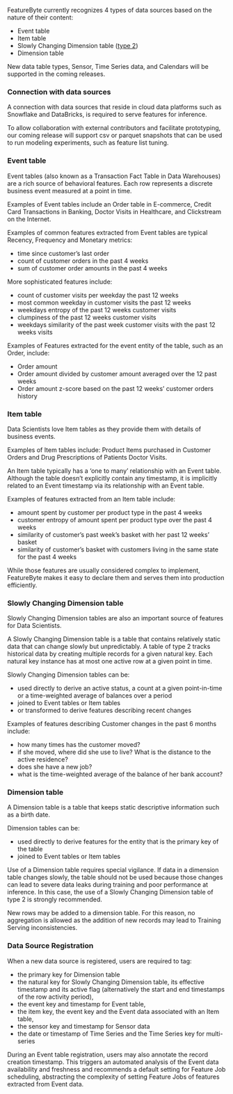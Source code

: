 FeatureByte currently recognizes 4 types of data sources based on the nature of their content:

* Event table
* Item table
* Slowly Changing Dimension table ([type 2](https://en.wikipedia.org/wiki/Slowly_changing_dimension#Type_2:_add_new_row))
* Dimension table

New data table types,  Sensor, Time Series data, and Calendars will be supported in the coming releases.

### Connection with data sources
A connection with data sources that reside in cloud data platforms such as Snowflake and DataBricks, is required to serve features for inference.

To allow collaboration with external contributors and facilitate prototyping, our coming release will support csv or parquet snapshots that can be used to run modeling experiments, such as feature list tuning.


### Event table
Event tables (also known as a Transaction Fact Table in Data Warehouses) are a rich source of behavioral features. Each row represents a discrete business event measured at a point in time.

Examples of Event tables include an Order table in E-commerce, Credit Card Transactions in Banking, Doctor Visits in Healthcare, and Clickstream on the Internet.

Examples of common features extracted from Event tables are typical Recency, Frequency and Monetary metrics:

* time since customer’s last order
* count of customer orders in the past 4 weeks
* sum of customer order amounts in the past 4 weeks

More sophisticated features include:

* count of customer visits per weekday the past 12 weeks
* most common weekday in customer visits the past 12 weeks
* weekdays entropy of the past 12 weeks customer visits
* clumpiness of the past 12 weeks customer visits
* weekdays similarity of the past week customer visits with the past 12 weeks visits

Examples of Features extracted for the event entity of the table, such as an Order, include:

* Order amount
* Order amount divided by customer amount averaged over the 12 past weeks
* Order amount z-score based on the past 12 weeks’ customer orders history

### Item table
Data Scientists love Item tables as they provide them with details of business events.

Examples of Item tables include: Product Items purchased in Customer Orders and Drug Prescriptions of Patients Doctor Visits.

An Item table typically has a ‘one to many’ relationship with an Event table. Although the table doesn’t explicitly contain any timestamp, it is implicitly related to an Event timestamp via its relationship with an Event table.

Examples of features extracted from an Item table include:

* amount spent by customer per product type in the past 4 weeks
* customer entropy of amount spent per product type over the past 4 weeks
* similarity of customer’s past week’s basket with her past 12 weeks’ basket
* similarity of customer’s basket with customers living in the same state for the past 4 weeks

While those features are usually considered complex to implement, FeatureByte makes it easy to declare them and serves them into production efficiently.

### Slowly Changing Dimension table
Slowly Changing Dimension tables are also an important source of features for Data Scientists.

A Slowly Changing Dimension table is a table that contains relatively static data that can change slowly but unpredictably. A table of type 2 tracks historical data by creating multiple records for a given natural key. Each natural key instance has at most one active row at a given point in time.

Slowly Changing Dimension tables can be:

* used directly to derive an active status, a count at a given point-in-time or a time-weighted average of balances over a period
* joined to Event tables or Item tables
* or transformed to derive features describing recent changes

Examples of features describing Customer changes in the past 6 months include:

* how many times has the customer moved?
* if she moved, where did she use to live? What is the distance to the active residence?
* does she have a new job?
* what is the time-weighted average of the balance of her bank account?

### Dimension table
A Dimension table is a table that keeps static descriptive information such as a birth date.

Dimension tables can be:

* used directly to derive features for the entity that is the primary key of the table
* joined to Event tables or Item tables

Use of a Dimension table requires special vigilance. If data in a dimension table changes slowly, the table should not be used because those changes can lead to severe data leaks during training and poor performance at inference. In this case, the use of a Slowly Changing Dimension table of type 2 is strongly recommended.

New rows may be added to a dimension table. For this reason, no aggregation is allowed as the addition of new records may lead to Training Serving inconsistencies.

### Data Source Registration
When a new data source is registered, users are required to tag:

* the primary key for Dimension table
* the natural key for Slowly Changing Dimension table, its effective timestamp and its active flag (alternatively the start and end timestamps of the row activity period),
* the event key and timestamp for Event table,
* the item key, the event key and the Event data associated with an Item table,
* the sensor key and timestamp for Sensor data
* the date or timestamp of Time Series and the Time Series key for multi-series 

During an Event table registration, users may also annotate the record creation timestamp. This triggers an automated analysis of the Event data availability and freshness and recommends a default setting for Feature Job scheduling, abstracting the complexity of setting Feature Jobs of features extracted from Event data.
